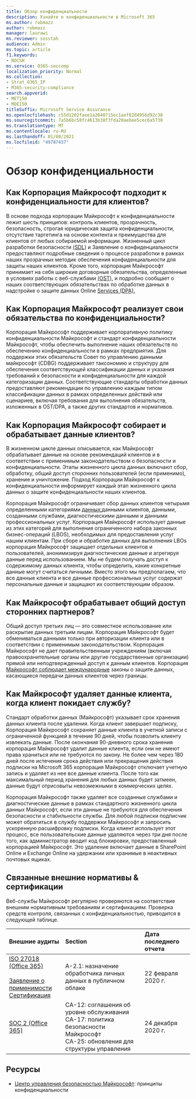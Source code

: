 ```yaml
---
title: Обзор конфиденциальности
description: Узнайте о конфиденциальности в Microsoft 365
ms.author: robmazz
author: robmazz
manager: laurawi
ms.reviewer: sosstah
audience: Admin
ms.topic: article
f1.keywords:
- NOCSH
ms.service: O365-seccomp
localization_priority: Normal
ms.collection:
- Strat_O365_IP
- M365-security-compliance
search.appverid:
- MET150
- MOE150
titleSuffix: Microsoft Service Assurance
ms.openlocfilehash: c55d1202faee1a2640715ec1aef82d4956d92c38
ms.sourcegitcommit: 7a5b6bc58fc4613b38f3fda20aebee5cec6a5730
ms.translationtype: MT
ms.contentlocale: ru-RU
ms.lasthandoff: 01/08/2021
ms.locfileid: "49787437"
---
```

# <a name="privacy-overview"></a>Обзор конфиденциальности

## <a name="how-does-microsoft-approach-privacy-for-customers"></a>Как Корпорация Майкрософт подходит к конфиденциальности для клиентов?

В основе [](https://privacy.microsoft.com/#whatinformationwecollectmodule) подхода корпорации Майкрософт к конфиденциальности лежит шесть принципов: контроль клиентов, прозрачность, безопасность, строгая юридическая защита конфиденциальности, отсутствие таргетинга на основе контента и преимущества для клиентов от любых собираемой информации. Жизненный цикл разработки безопасности [(SDL)](https://www.microsoft.com/securityengineering/sdl/) и Заявление о конфиденциальности предоставляют подробные сведения о процессе разработки в рамках наших прозрачных методик обеспечения конфиденциальности для защиты наших клиентов. [](https://privacy.microsoft.com/privacystatement) Кроме того, корпорация Майкрософт принимает на себя широкие договорные обязательства, определенные в условиях работы с веб-службами [(OST),](https://www.microsoft.com/licensing/product-licensing/products) и подробно сообщает о наших соответствующих обязательствах по обработке данных в надстройке о защите данных Online [Services (DPA).](https://www.microsoftvolumelicensing.com/DocumentSearch.aspx?Mode=3&DocumentTypeId=67)

## <a name="how-does-microsoft-implement-its-privacy-commitments"></a>Как Корпорация Майкрософт реализует свои обязательства по конфиденциальности?

Корпорация Майкрософт поддерживает корпоративную политику конфиденциальности Майкрософт и стандарт конфиденциальности Майкрософт, чтобы обеспечить выполнение наших обязательств по обеспечению конфиденциальности в рамках предприятия. Для поддержки этих обязательств Совет по управлению данными майкрософт (CDBG) поддерживает таксономию и структуру для обеспечения соответствующей классификации данных и указания требований к безопасности и конфиденциальности для каждой категоризации данных. Соответствующие стандарты обработки данных предоставляют рекомендации по управлению каждым типом классификации данных в рамках определенных действий или сценариев, включая требования для выполнения обязательств, изложенных в OST/DPA, а также других стандартов и нормативов.

## <a name="how-does-microsoft-collect-and-process-customer-data"></a>Как Корпорация Майкрософт собирает и обрабатывает данные клиентов?

В жизненном цикле данных описывается, как Майкрософт обрабатывает данные на основе рекомендаций клиентов и в соответствии с применимым законодательством о безопасности и конфиденциальности. Этапы жизненного цикла данных включают сбор, обработку, общий доступ сторонних пользователей (если применимо), хранение и уничтожение. Подход Корпорации Майкрософт к конфиденциальности информирует каждый этап жизненного цикла данных о защите конфиденциальности наших клиентов.

Корпорация Майкрософт ограничивает сбор данных клиентов четырьмя определенными категориями [данных:](https://www.microsoft.com/trust-center/privacy/customer-data-definitions?rtc=1)данными клиентов, данными, созданными службами, диагностическими данными и данными профессиональных услуг. Корпорация Майкрософт использует данные из этих категорий для выполнения ограниченного набора законных бизнес-операций (LBOS), необходимых для предоставления услуг нашим клиентам. При сборе и обработке данных для выполнения LBOs корпорация Майкрософт защищает отдельных клиентов и пользователей, анонимизируя диагностические данные и агрегируя данные перед использованием. Мы не будем получать доступ к содержимому данных клиента, чтобы определить, какие конкретные данные могут считаться личными. Вместо этого мы предполагаем, что все данные клиента и все данные профессиональных услуг содержат персональные данные и защищают их соответствующим образом.

## <a name="how-does-microsoft-handle-third-party-sharing"></a>Как Майкрософт обрабатывает общий доступ сторонних партнеров?

Общий доступ третьих лиц — это совместное использование или раскрытие данных третьим лицам. Корпорация Майкрософт будет обмениваться данными только при авторизации клиента или в соответствии с применимым законодательством. Корпорация Майкрософт не дает правительственным учреждениям (включая правоохранительные органы или другие государственные организации) прямой или неподтвержденный доступ к данным клиентов. Корпорация [Майкрософт соблюдает международные](https://www.microsoft.com/trust-center/privacy/data-location) законы о защите данных, касающиеся передачи данных клиентов через границы.

## <a name="how-does-microsoft-delete-customer-data-when-a-customer-leaves-the-service"></a>Как Майкрософт удаляет данные клиента, когда клиент покидает службу?

Стандарт обработки данных (Майкрософт) указывает срок хранения данных клиента после удаления. Когда клиент завершает подписку, Корпорация Майкрософт сохраняет данные клиента в учетной записи с ограниченной функцией в течение 90 дней, чтобы позволить клиенту извлекать данные. После окончания 90-дневного срока хранения корпорация Майкрософт удалит данные клиента, если они не имеют права храниться или не требуются по закону. Не более чем через 180 дней после истечения срока действия или прекращения действия подписки на Microsoft 365 корпорация Майкрософт отключает учетную запись и удаляет из нее все данные клиента. После того как максимальный период хранения для любых данных будет затмеен, данные будут отрисовыты невозмежными в коммерческих целях.

Корпорация Майкрософт также удаляет все созданные службами и диагностические данные в рамках стандартного жизненного цикла данных Майкрософт, если эти данные не требуются для обеспечения безопасности и стабильности службы. Для любой подписки подписчик может обратиться в службу поддержки Майкрософт и запросить ускоренную расшифровку подписки. Когда клиент использует этот процесс, все пользовательские данные удаляются через три дня после того, как администратор вводит код блокировки, предоставленный корпорацией Майкрософт. Это удаление включает данные в SharePoint Online и Exchange Online на удержании или хранимые в неактивных почтовых ящиках.

## <a name="related-external-regulations--certifications"></a>Связанные внешние нормативы & сертификации

Веб-службы Майкрософт регулярно проверяются на соответствие внешним нормативным требованиям и сертификациям. Проверка средств контроля, связанных с конфиденциальностью, приводится в следующей таблице.

| **Внешние аудиты** | **Section** | **Дата последнего отчета** |
|:--------------------|:------------|:-----------------------|  
| [ISO 27018 (Office 365)](https://servicetrust.microsoft.com/ViewPage/MSComplianceGuideV3?command=Download&downloadType=Document&downloadId=d7864d4f-e053-4cc4-a964-fa526d07c3be&tab=7027ead0-3d6b-11e9-b9e1-290b1eb4cdeb&docTab=7027ead0-3d6b-11e9-b9e1-290b1eb4cdeb_ISO_Reports) <br><br> [Заявление о применимости](https://servicetrust.microsoft.com/ViewPage/MSComplianceGuide?command=Download&downloadType=Document&downloadId=8ee1e46b-2ada-4e7b-bb7d-4c55a8cb6fcd&docTab=4ce99610-c9c0-11e7-8c2c-f908a777fa4d_ISO_Reports) <br> [Сертификация](https://servicetrust.microsoft.com/ViewPage/MSComplianceGuideV3?command=Download&downloadType=Document&downloadId=43e89534-f48d-42ea-a7a7-3523ff516036&tab=7027ead0-3d6b-11e9-b9e1-290b1eb4cdeb&docTab=7027ead0-3d6b-11e9-b9e1-290b1eb4cdeb_ISO_Reports) | A-2.1: назначение обработчика личных данных в публичном облаке | 22 февраля 2020 г. |
| [SOC 2 (Office 365)](https://servicetrust.microsoft.com/ViewPage/MSComplianceGuideV3?command=Download&downloadType=Document&downloadId=a73c1738-7892-42b7-acd3-87b6371c53f6&tab=7027ead0-3d6b-11e9-b9e1-290b1eb4cdeb&docTab=7027ead0-3d6b-11e9-b9e1-290b1eb4cdeb_SOC_%2F_SSAE_16_Reports) | CA-12: соглашения об уровне обслуживания <br> CA-17: политика безопасности Майкрософт <br> CA-25: обновления для структуры управления | 24 декабря 2020 г. |

## <a name="resources"></a>Ресурсы

- [Центр управления безопасностью Майкрософт](https://www.microsoft.com/trust-center/privacy): принципы конфиденциальности
